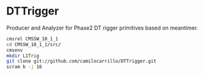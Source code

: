 # DTTrigger
Producer and Analyzer for Phase2 DT rigger primitives based on meantimer.

```sh 
cmsrel CMSSW_10_1_1
cd CMSSW_10_1_1/src/
cmsenv
mkdir L1Trig
git clone git://github.com/camilocarrillo/DTTrigger.git
scram b -j 16
```
